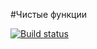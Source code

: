 #Чистые функции

[![Build status](https://ci.appveyor.com/api/projects/status/3n5uymorlsnrptr5?svg=true)](https://ci.appveyor.com/project/Kohstantih/pure-functions-ajs-task-3)